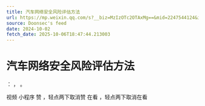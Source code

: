 ```yaml
---
title: 汽车网络安全风险评估方法
url: https://mp.weixin.qq.com/s?__biz=MzIzOTc2OTAxMg==&mid=2247544124&idx=1&sn=a4c2c9edf3c573fffcbc9ba4769e3a4b
source: Doonsec's feed
date: 2024-10-02
fetch_date: 2025-10-06T18:47:44.213003
---
```


# 汽车网络安全风险评估方法

：
，
。

视频
小程序
赞
，轻点两下取消赞
在看
，轻点两下取消在看